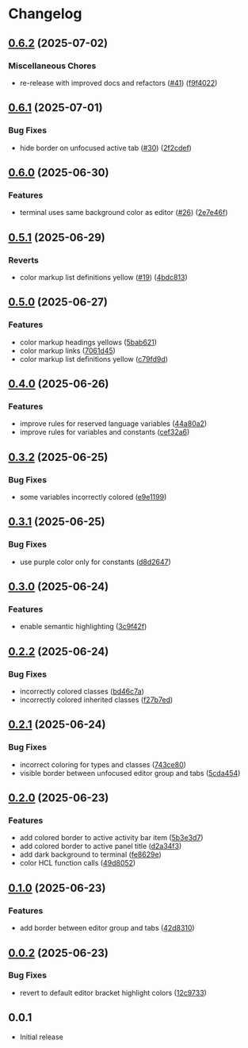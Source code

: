 # Changelog

## [0.6.2](https://github.com/hknutsen/monokai-modern-theme/compare/v0.6.1...v0.6.2) (2025-07-02)


### Miscellaneous Chores

* re-release with improved docs and refactors ([#41](https://github.com/hknutsen/monokai-modern-theme/issues/41)) ([f9f4022](https://github.com/hknutsen/monokai-modern-theme/commit/f9f402276e15f9ade2e66cf1ccfdf56b80b63fa7))

## [0.6.1](https://github.com/hknutsen/monokai-modern-theme/compare/v0.6.0...v0.6.1) (2025-07-01)


### Bug Fixes

* hide border on unfocused active tab ([#30](https://github.com/hknutsen/monokai-modern-theme/issues/30)) ([2f2cdef](https://github.com/hknutsen/monokai-modern-theme/commit/2f2cdefe346a1687ea477f32358cb6b36efc14ac))

## [0.6.0](https://github.com/hknutsen/monokai-modern-theme/compare/v0.5.1...v0.6.0) (2025-06-30)


### Features

* terminal uses same background color as editor ([#26](https://github.com/hknutsen/monokai-modern-theme/issues/26)) ([2e7e46f](https://github.com/hknutsen/monokai-modern-theme/commit/2e7e46f04602f57b4e7bbf32f353c9d50170ed24))

## [0.5.1](https://github.com/hknutsen/monokai-modern-theme/compare/v0.5.0...v0.5.1) (2025-06-29)


### Reverts

* color markup list definitions yellow ([#19](https://github.com/hknutsen/monokai-modern-theme/issues/19)) ([4bdc813](https://github.com/hknutsen/monokai-modern-theme/commit/4bdc813b9f437182370fad9fc1e5602564bd0cac))

## [0.5.0](https://github.com/hknutsen/monokai-modern-theme/compare/v0.4.0...v0.5.0) (2025-06-27)


### Features

* color markup headings yellows ([5bab621](https://github.com/hknutsen/monokai-modern-theme/commit/5bab621d136786e27d1f26b84a86613a57751f58))
* color markup links ([7061d45](https://github.com/hknutsen/monokai-modern-theme/commit/7061d455e4e50e17db4ede01200cda6a55e9762d))
* color markup list definitions yellow ([c79fd9d](https://github.com/hknutsen/monokai-modern-theme/commit/c79fd9d6a96882ccb0d3847194be1e807680188b))

## [0.4.0](https://github.com/hknutsen/monokai-modern-theme/compare/v0.3.2...v0.4.0) (2025-06-26)


### Features

* improve rules for reserved language variables ([44a80a2](https://github.com/hknutsen/monokai-modern-theme/commit/44a80a2f2850c4f88bc798e4bc9d862e7962cb63))
* improve rules for variables and constants ([cef32a6](https://github.com/hknutsen/monokai-modern-theme/commit/cef32a6508071a1129a3c5bcf628ec28a6437dd7))

## [0.3.2](https://github.com/hknutsen/monokai-modern-theme/compare/v0.3.1...v0.3.2) (2025-06-25)


### Bug Fixes

* some variables incorrectly colored ([e9e1199](https://github.com/hknutsen/monokai-modern-theme/commit/e9e11994a4b2b66a6cfa7d13a744e921671cbd85))

## [0.3.1](https://github.com/hknutsen/monokai-modern-theme/compare/v0.3.0...v0.3.1) (2025-06-25)


### Bug Fixes

* use purple color only for constants ([d8d2647](https://github.com/hknutsen/monokai-modern-theme/commit/d8d2647127e4ce364c89951cc06641dc285f78fc))

## [0.3.0](https://github.com/hknutsen/monokai-modern-theme/compare/v0.2.2...v0.3.0) (2025-06-24)


### Features

* enable semantic highlighting ([3c9f42f](https://github.com/hknutsen/monokai-modern-theme/commit/3c9f42f0da9094d624558284e27fdbd09c1b3254))

## [0.2.2](https://github.com/hknutsen/monokai-modern-theme/compare/v0.2.1...v0.2.2) (2025-06-24)


### Bug Fixes

* incorrectly colored classes ([bd46c7a](https://github.com/hknutsen/monokai-modern-theme/commit/bd46c7af705d1a93fd75c15780556b637ff34249))
* incorrectly colored inherited classes ([f27b7ed](https://github.com/hknutsen/monokai-modern-theme/commit/f27b7ed32f21060e37fc2b06428f10d851881ab4))

## [0.2.1](https://github.com/hknutsen/monokai-modern-theme/compare/v0.2.0...v0.2.1) (2025-06-24)


### Bug Fixes

* incorrect coloring for types and classes ([743ce80](https://github.com/hknutsen/monokai-modern-theme/commit/743ce809caa7ea67fb83d2f00382791e453bdd89))
* visible border between unfocused editor group and tabs ([5cda454](https://github.com/hknutsen/monokai-modern-theme/commit/5cda4541ea525573e5c7c7fd4648846dc33a22ba))

## [0.2.0](https://github.com/hknutsen/monokai-modern-theme/compare/v0.1.0...v0.2.0) (2025-06-23)


### Features

* add colored border to active activity bar item ([5b3e3d7](https://github.com/hknutsen/monokai-modern-theme/commit/5b3e3d7ba41aa131ca684aa080820a1f9ad54d47))
* add colored border to active panel title ([d2a34f3](https://github.com/hknutsen/monokai-modern-theme/commit/d2a34f379cbc0ffd33907e8229784e1284a1078d))
* add dark background to terminal ([fe8629e](https://github.com/hknutsen/monokai-modern-theme/commit/fe8629e5c3f701ab8ccc1c70c1abf915d89200a6))
* color HCL function calls ([49d8052](https://github.com/hknutsen/monokai-modern-theme/commit/49d805244c1cadb47bef1c3b11a04f270fcf556e))

## [0.1.0](https://github.com/hknutsen/monokai-modern-theme/compare/v0.0.2...v0.1.0) (2025-06-23)


### Features

* add border between editor group and tabs ([42d8310](https://github.com/hknutsen/monokai-modern-theme/commit/42d83100502c9314664e1dbc60fc4b46d7844ec9))

## [0.0.2](https://github.com/hknutsen/monokai-modern-theme/compare/v0.0.1...v0.0.2) (2025-06-23)


### Bug Fixes

* revert to default editor bracket highlight colors ([12c9733](https://github.com/hknutsen/monokai-modern-theme/commit/12c973349a688dcd066ee283e920be1316290882))

## 0.0.1

* Initial release
